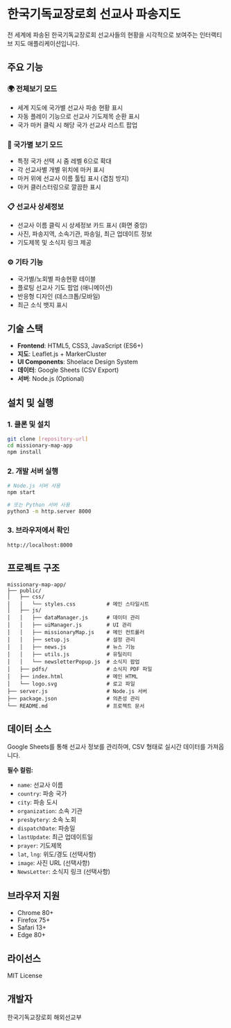 # 한국기독교장로회 선교사 파송지도

전 세계에 파송된 한국기독교장로회 선교사들의 현황을 시각적으로 보여주는 인터랙티브 지도 애플리케이션입니다.

## 주요 기능

### 🌍 전체보기 모드
- 세계 지도에 국가별 선교사 파송 현황 표시
- 자동 플레이 기능으로 선교사 기도제목 순환 표시
- 국가 마커 클릭 시 해당 국가 선교사 리스트 팝업

### 🎯 국가별 보기 모드  
- 특정 국가 선택 시 줌 레벨 6으로 확대
- 각 선교사별 개별 위치에 마커 표시
- 마커 위에 선교사 이름 툴팁 표시 (겹침 방지)
- 마커 클러스터링으로 깔끔한 표시

### 📋 선교사 상세정보
- 선교사 이름 클릭 시 상세정보 카드 표시 (화면 중앙)
- 사진, 파송지역, 소속기관, 파송일, 최근 업데이트 정보
- 기도제목 및 소식지 링크 제공

### ⚙️ 기타 기능
- 국가별/노회별 파송현황 테이블
- 플로팅 선교사 기도 팝업 (애니메이션)
- 반응형 디자인 (데스크톱/모바일)
- 최근 소식 뱃지 표시

## 기술 스택

- **Frontend**: HTML5, CSS3, JavaScript (ES6+)
- **지도**: Leaflet.js + MarkerCluster
- **UI Components**: Shoelace Design System
- **데이터**: Google Sheets (CSV Export)
- **서버**: Node.js (Optional)

## 설치 및 실행

### 1. 클론 및 설치
```bash
git clone [repository-url]
cd missionary-map-app
npm install
```

### 2. 개발 서버 실행
```bash
# Node.js 서버 사용
npm start

# 또는 Python 서버 사용
python3 -m http.server 8000
```

### 3. 브라우저에서 확인
```
http://localhost:8000
```

## 프로젝트 구조

```
missionary-map-app/
├── public/
│   ├── css/
│   │   └── styles.css          # 메인 스타일시트
│   ├── js/
│   │   ├── dataManager.js      # 데이터 관리
│   │   ├── uiManager.js        # UI 관리  
│   │   ├── missionaryMap.js    # 메인 컨트롤러
│   │   ├── setup.js            # 설정 관리
│   │   ├── news.js             # 뉴스 기능
│   │   ├── utils.js            # 유틸리티
│   │   └── newsletterPopup.js  # 소식지 팝업
│   ├── pdfs/                   # 소식지 PDF 파일
│   ├── index.html              # 메인 HTML
│   └── logo.svg                # 로고 파일
├── server.js                   # Node.js 서버
├── package.json                # 의존성 관리
└── README.md                   # 프로젝트 문서
```

## 데이터 소스

Google Sheets를 통해 선교사 정보를 관리하며, CSV 형태로 실시간 데이터를 가져옵니다.

**필수 컬럼:**
- `name`: 선교사 이름
- `country`: 파송 국가
- `city`: 파송 도시
- `organization`: 소속 기관
- `presbytery`: 소속 노회
- `dispatchDate`: 파송일
- `lastUpdate`: 최근 업데이트일
- `prayer`: 기도제목
- `lat`, `lng`: 위도/경도 (선택사항)
- `image`: 사진 URL (선택사항)
- `NewsLetter`: 소식지 링크 (선택사항)

## 브라우저 지원

- Chrome 80+
- Firefox 75+
- Safari 13+
- Edge 80+

## 라이선스

MIT License

## 개발자

한국기독교장로회 해외선교부
